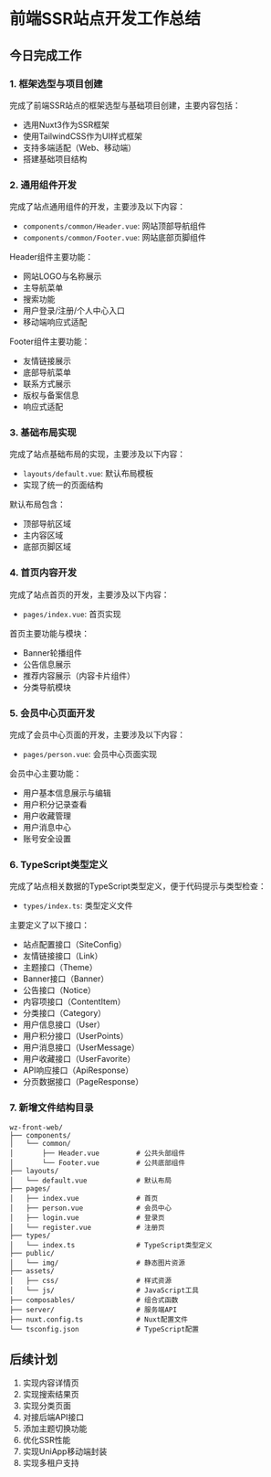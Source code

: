 # 前端SSR站点开发工作总结

## 今日完成工作

### 1. 框架选型与项目创建

完成了前端SSR站点的框架选型与基础项目创建，主要内容包括：

- 选用Nuxt3作为SSR框架
- 使用TailwindCSS作为UI样式框架
- 支持多端适配（Web、移动端）
- 搭建基础项目结构

### 2. 通用组件开发

完成了站点通用组件的开发，主要涉及以下内容：

- `components/common/Header.vue`: 网站顶部导航组件
- `components/common/Footer.vue`: 网站底部页脚组件

Header组件主要功能：
- 网站LOGO与名称展示
- 主导航菜单
- 搜索功能
- 用户登录/注册/个人中心入口
- 移动端响应式适配

Footer组件主要功能：
- 友情链接展示
- 底部导航菜单
- 联系方式展示
- 版权与备案信息
- 响应式适配

### 3. 基础布局实现

完成了站点基础布局的实现，主要涉及以下内容：

- `layouts/default.vue`: 默认布局模板
- 实现了统一的页面结构

默认布局包含：
- 顶部导航区域
- 主内容区域
- 底部页脚区域

### 4. 首页内容开发

完成了站点首页的开发，主要涉及以下内容：

- `pages/index.vue`: 首页实现

首页主要功能与模块：
- Banner轮播组件
- 公告信息展示
- 推荐内容展示（内容卡片组件）
- 分类导航模块

### 5. 会员中心页面开发

完成了会员中心页面的开发，主要涉及以下内容：

- `pages/person.vue`: 会员中心页面实现

会员中心主要功能：
- 用户基本信息展示与编辑
- 用户积分记录查看
- 用户收藏管理
- 用户消息中心
- 账号安全设置

### 6. TypeScript类型定义

完成了站点相关数据的TypeScript类型定义，便于代码提示与类型检查：

- `types/index.ts`: 类型定义文件

主要定义了以下接口：
- 站点配置接口（SiteConfig）
- 友情链接接口（Link）
- 主题接口（Theme）
- Banner接口（Banner）
- 公告接口（Notice）
- 内容项接口（ContentItem）
- 分类接口（Category）
- 用户信息接口（User）
- 用户积分接口（UserPoints）
- 用户消息接口（UserMessage）
- 用户收藏接口（UserFavorite）
- API响应接口（ApiResponse）
- 分页数据接口（PageResponse）

### 7. 新增文件结构目录

```
wz-front-web/
├── components/
│   └── common/
│       ├── Header.vue         # 公共头部组件
│       └── Footer.vue         # 公共底部组件
├── layouts/
│   └── default.vue            # 默认布局
├── pages/
│   ├── index.vue              # 首页
│   ├── person.vue             # 会员中心
│   ├── login.vue              # 登录页
│   └── register.vue           # 注册页
├── types/
│   └── index.ts               # TypeScript类型定义
├── public/
│   └── img/                   # 静态图片资源
├── assets/
│   ├── css/                   # 样式资源
│   └── js/                    # JavaScript工具
├── composables/               # 组合式函数
├── server/                    # 服务端API
├── nuxt.config.ts             # Nuxt配置文件
└── tsconfig.json              # TypeScript配置
```

## 后续计划

1. 实现内容详情页
2. 实现搜索结果页
3. 实现分类页面
4. 对接后端API接口
5. 添加主题切换功能
6. 优化SSR性能
7. 实现UniApp移动端封装
8. 实现多租户支持 